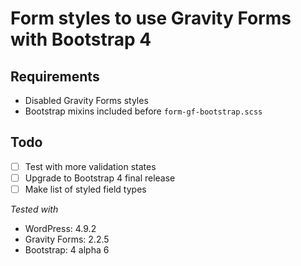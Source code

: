 # Form styles to use Gravity Forms with Bootstrap 4

## Requirements
* Disabled Gravity Forms styles
* Bootstrap mixins included before `form-gf-bootstrap.scss`

## Todo
- [ ] Test with more validation states
- [ ] Upgrade to Bootstrap 4 final release
- [ ] Make list of styled field types

*Tested with*
- WordPress: 4.9.2
- Gravity Forms: 2.2.5
- Bootstrap: 4 alpha 6

